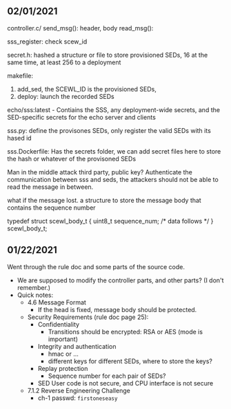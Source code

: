 ## 02/01/2021

controller.c/
send_msg(): header, body
read_msg():  

sss_register: check scew_id


secret.h:
hashed 
a structure or file to store provisioned SEDs,
16 at the same time, at least 256 to a deployment


makefile:
1. add_sed, the SCEWL_ID is the provisioned SEDs, 
2. deploy: launch the recorded SEDs

echo/sss:latest - Contiains the SSS, any deployment-wide secrets, and the SED-specific secrets for the echo server and clients

sss.py: define the provisones SEDs, only register the valid SEDs with its hased id

sss.Dockerfile:
Has the secrets folder, we can add secret files here to store the hash or whatever of the provisoned SEDs

Man in the middle attack
third party, public key?
Authenticate the communication between sss and seds, the attackers should not be able to read the message in between.

what if the message lost.
a structure to store the message body that contains the sequence number

typedef struct scewl_body_t {
  uint8_t sequence_num;
  /* data follows */
} scewl_body_t;


## 01/22/2021

Went through the rule doc and some parts of the source code.
- We are supposed to modify the controller parts, and other parts? (I don't remember.)
- Quick notes:
  - 4.6 Message Format
    - If the head is fixed, message body should be protected.
  - Security Requirements (rule doc page 25):
    - Confidentiality
      - Transitions should be encrypted: RSA or AES (mode is important)
    - Integrity and authentication
      - hmac or ...
      - different keys for different SEDs, where to store the keys?
    - Replay protection
      - Sequence number for each pair of SEDs? 
    - SED User code is not secure, and CPU interface is not secure
  - 7.1.2 Reverse Engineering Challenge
    - ch-1 passwd: `firstoneseasy`

